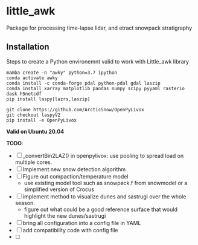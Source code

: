 # little_awk
Package for processing time-lapse lidar, and etract snowpack stratigraphy

## Installation
Steps to create a Python environemnt valid to work with Little_awk library

```
mamba create -n "awky" python=3.7 ipython
conda activate awky
conda install -c conda-forge pdal python-pdal gdal laszip
conda install xarray matplotlib pandas numpy scipy pyyaml rasterio dask h5netcdf
pip install laspy[lazrs,laszip]

git clone https://github.com/ArcticSnow/OpenPyLivox
git checkout laspyV2
pip install -e OpenPyLivox
```

**Valid on Ubuntu 20.04**


**TODO**:
- [ ] _convertBin2LAZ() in openpylivox: use pooling to spread load on multiple cores.
- [ ] Implement new snow detection algorithm
- [ ] Figure out compaction/temperature model
  - use existing model tool such as snowpack.f from snowmodel or a simplified version of Crocus
- [ ] implement method to visualize dunes and sastrugi over the whole season.
  - figure out what could be a good reference surface that would highlight the new dunes/sastrugi
- [ ] bring all configuration into a config file in YAML
- [ ] add compatibility code with config file
- [ ] 
